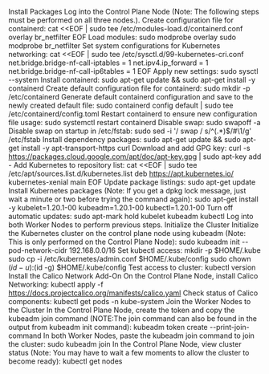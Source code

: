 Install Packages
Log into the Control Plane Node (Note: The following steps must be performed on all three nodes.).
Create configuration file for containerd:
cat <<EOF | sudo tee /etc/modules-load.d/containerd.conf
overlay
br_netfilter
EOF
Load modules:
sudo modprobe overlay
sudo modprobe br_netfilter
Set system configurations for Kubernetes networking:
cat <<EOF | sudo tee /etc/sysctl.d/99-kubernetes-cri.conf
net.bridge.bridge-nf-call-iptables = 1
net.ipv4.ip_forward = 1
net.bridge.bridge-nf-call-ip6tables = 1
EOF
Apply new settings:
sudo sysctl --system
Install containerd:
sudo apt-get update && sudo apt-get install -y containerd
Create default configuration file for containerd:
sudo mkdir -p /etc/containerd
Generate default containerd configuration and save to the newly created default file:
sudo containerd config default | sudo tee /etc/containerd/config.toml
Restart containerd to ensure new configuration file usage:
sudo systemctl restart containerd
Disable swap:
sudo swapoff -a
Disable swap on startup in /etc/fstab:
sudo sed -i '/ swap / s/^\(.*\)$/#\1/g' /etc/fstab
Install dependency packages:
sudo apt-get update && sudo apt-get install -y apt-transport-https curl
Download and add GPG key:
curl -s https://packages.cloud.google.com/apt/doc/apt-key.gpg | sudo apt-key add -
Add Kubernetes to repository list:
cat <<EOF | sudo tee /etc/apt/sources.list.d/kubernetes.list
deb https://apt.kubernetes.io/ kubernetes-xenial main
EOF
Update package listings:
sudo apt-get update
Install Kubernetes packages (Note: If you get a dpkg lock message, just wait a minute or two before trying the command again):
sudo apt-get install -y kubelet=1.20.1-00 kubeadm=1.20.1-00 kubectl=1.20.1-00
Turn off automatic updates:
sudo apt-mark hold kubelet kubeadm kubectl
Log into both Worker Nodes to perform previous steps.
Initialize the Cluster
Initialize the Kubernetes cluster on the control plane node using kubeadm (Note: This is only performed on the Control Plane Node):
sudo kubeadm init --pod-network-cidr 192.168.0.0/16
Set kubectl access:
mkdir -p $HOME/.kube
sudo cp -i /etc/kubernetes/admin.conf $HOME/.kube/config
sudo chown $(id -u):$(id -g) $HOME/.kube/config
Test access to cluster:
kubectl version
Install the Calico Network Add-On
On the Control Plane Node, install Calico Networking:
kubectl apply -f https://docs.projectcalico.org/manifests/calico.yaml
Check status of Calico components:
kubectl get pods -n kube-system
Join the Worker Nodes to the Cluster
In the Control Plane Node, create the token and copy the kubeadm join command (NOTE:The join command can also be found in the output from kubeadm init command):
kubeadm token create --print-join-command
In both Worker Nodes, paste the kubeadm join command to join the cluster:
sudo kubeadm join <join command from previous command>
In the Control Plane Node, view cluster status (Note: You may have to wait a few moments to allow the cluster to become ready):
kubectl get nodes

